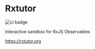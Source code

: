 # Rxtutor

![ci badge](https://github.com/lgpage/rxtutor/actions/workflows/lint-test-build-pull-request.yml/badge.svg?branch=main)

Interactive sandbox for RxJS Observables

<a>https://rxtutor.org</a>
